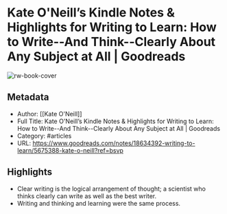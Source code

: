 # Kate O'Neill’s Kindle Notes & Highlights for Writing to Learn: How to Write--And Think--Clearly About Any Subject at All | Goodreads

![rw-book-cover](https://readwise-assets.s3.amazonaws.com/static/images/article0.00998d930354.png)

## Metadata
- Author: [[Kate O'Neill]]
- Full Title: Kate O'Neill’s Kindle Notes & Highlights for Writing to Learn: How to Write--And Think--Clearly About Any Subject at All | Goodreads
- Category: #articles
- URL: https://www.goodreads.com/notes/18634392-writing-to-learn/5675388-kate-o-neill?ref=bsvp

## Highlights
- Clear writing is the logical arrangement of thought; a scientist who thinks clearly can write as well as the best writer.
- Writing and thinking and learning were the same process.
